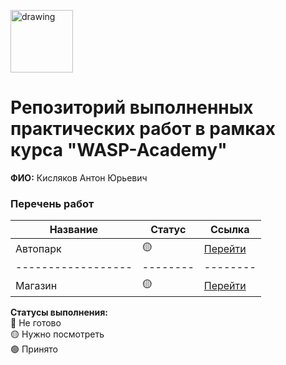 <a href="https://wasp-academy.com"><img src="https://wasp-academy.com/Resources/wasp-logo.png" alt="drawing" width="100"/></a>

# Репозиторий выполненных практических работ в рамках курса "WASP-Academy"
**ФИО:** Кисляков Антон Юрьевич
 
### Перечень работ

Название          | Статус | Ссылка
------------------|--------|--------
Автопарк          | 🟡    | <a href="https://github.com/ahhko/wasp_dz">Перейти</a>
------------------|--------|--------
Магазин           | 🟡    | <a href="https://github.com/ahhko/wasp_dz/tree/main/%D0%9C%D0%B0%D0%B3%D0%B0%D0%B7%D0%B8%D0%BD">Перейти</a>


**Статусы выполнения:** <br>
🔴 Не готово <br>
🟡 Нужно посмотреть <br>
🟢 Принято <br>
